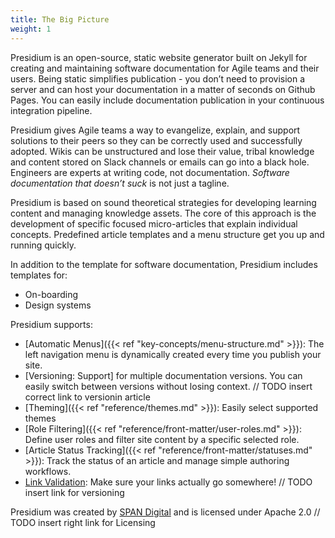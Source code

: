 ```yaml
---
title: The Big Picture
weight: 1
---
```


Presidium is an open-source, static website generator built on Jekyll for creating and maintaining software 
documentation for Agile teams and their users. Being static simplifies publication - you don’t need to provision 
a server and can host your documentation in a matter of seconds on Github Pages.
You can easily include documentation publication in your continuous integration pipeline.

Presidium gives Agile teams a way to evangelize, explain, and support solutions to their peers so they can be 
correctly used and successfully adopted. Wikis can be unstructured and lose their value, tribal knowledge and 
content stored on Slack channels or emails can go into a black hole. Engineers are experts at writing code, not 
documentation. *Software documentation that doesn’t suck* is not just a tagline.

Presidium is based on sound theoretical strategies for developing learning content and managing knowledge assets. 
The core of this approach is the development of specific focused micro-articles that explain individual concepts. 
Predefined article templates and a menu structure get you up and running quickly.

In addition to the template for software documentation, Presidium includes templates for:

- On-boarding
- Design systems

Presidium supports:

- [Automatic Menus]({{< ref "key-concepts/menu-structure.md" >}}): The left navigation menu is dynamically created every time you publish your site.
- [Versioning: Support] for multiple documentation versions. You can easily switch between versions without losing context. // TODO insert correct link to versionin article
- [Theming]({{< ref "reference/themes.md" >}}): Easily select supported themes
- [Role Filtering]({{< ref "reference/front-matter/user-roles.md" >}}): Define user roles and filter site content by a specific selected role.
- [Article Status Tracking]({{< ref "reference/front-matter/statuses.md" >}}): Track the status of an article and manage simple authoring workflows.
- [Link Validation](): Make sure your links actually go somewhere! // TODO insert link for versioning

Presidium was created by [SPAN Digital](http://www.spandigital.com/) and is licensed under Apache 2.0 // TODO insert right link for Licensing
